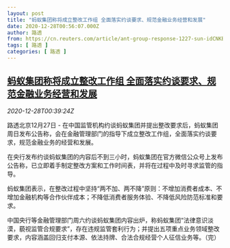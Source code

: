 ```yaml
---
layout: post
title: "蚂蚁集团称将成立整改工作组 全面落实约谈要求、规范金融业务经营和发展"
date: 2020-12-28T00:56:07.000Z
author: 路透
from: https://cn.reuters.com/article/ant-group-response-1227-sun-idCNKBS29201S
tags: [ 路透 ]
categories: [ 路透 ]
---
```

<!--1609116967000-->
[蚂蚁集团称将成立整改工作组 全面落实约谈要求、规范金融业务经营和发展](https://cn.reuters.com/article/ant-group-response-1227-sun-idCNKBS29201S)
------

<div>
<div><i>2020-12-28T00:39:24Z</i></div><p>路透北京12月27日 - 在中国监管机构约谈蚂蚁集团并提出整改要求后，蚂蚁集团周日发布公告称，会在金融管理部门的指导下成立整改工作组，全面落实约谈要求，规范金融业务的经营和发展。</p><p>在央行发布约谈蚂蚁集团的内容后不到三小时，蚂蚁集团在官方微信公众号上发布公告称，已立即着手制定整改方案和工作时间表，并将在过程中及时寻求监管的指导。</p><p>蚂蚁集团表示，在整改过程中坚持“两不加、两不降”原则：不增加消费者成本、不增加金融机构等合作伙伴成本；不降低消费者服务体验、不降低风险防范标准和要求。</p><p>中国央行等金融管理部门周六约谈蚂蚁集团内容出炉，称蚂蚁集团“法律意识淡漠，藐视监管合规要求”，存在违规监管套利行为；并提出五项重点业务领域整改要求，内容涵盖回归支付本源、依法持牌、合法合规经营个人征信业务等。（完）</p>
</div>
